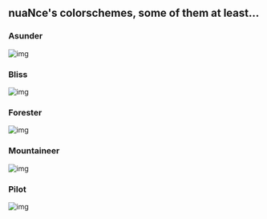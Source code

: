 ## nuaNce's colorschemes, some of them at least...

### Asunder

![img](https://i.postimg.cc/mZzLv3rV/image.png)

### Bliss

![img]()

### Forester

![img](https://i.postimg.cc/c4kcvSWd/image.png)

### Mountaineer

![img](https://i.postimg.cc/KcnV34px/image.png)

### Pilot

![img](https://i.postimg.cc/QN1LgfCL/image.png)
